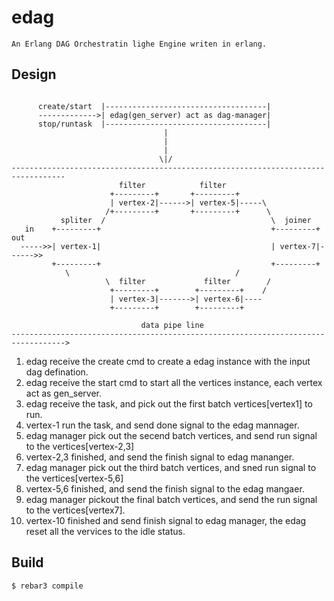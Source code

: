 edag
=====
    An Erlang DAG Orchestratin lighe Engine writen in erlang.

Design
------

 ```

       create/start  |------------------------------------|
       ------------->| edag(gen_server) act as dag-manager|
       stop/runtask  |------------------------------------|
                                   |
                                   |
                                   |
                                  \|/
----------------------------------------------------------------------------------
                         filter            filter
                       +---------+       +---------+
                       | vertex-2|------>| vertex-5|-----\
                      /+---------+       +---------+      \
            spliter  /                                     \  joiner
    in    +---------+                                      +---------+ out
   ----->>| vertex-1|                                      | vertex-7|------>>
          +---------+                                      +---------+
		     \                                     /
                      \  filter             filter        /
                       +---------+        +---------+    /
                       | vertex-3|------->| vertex-6|----
                       +---------+        +---------+

                              data pipe line
---------------------------------------------------------------------------------->

```

 1. edag receive the create cmd to create a edag instance with the input dag defination.
 2. edag receive the start cmd to start all the vertices instance, each vertex act as gen_server.
 3. edag receive the task, and pick out the first batch vertices[vertex1] to run.
 4. vertex-1 run the task, and send done signal to the edag mannager.
 5. edag manager pick out the secend batch vertices, and send run signal to the vertices[vertex-2,3]
 6. vertex-2,3 finished, and send the finish signal to edag mananger.
 7. edag manager pick out the third batch vertices, and sned run signal to the vertices[vertex-5,6]
 8. vertex-5,6 finished, and send the finish signal to the edag mangaer.
 9. edag manager pickout the final batch vertices, and send the run signal to the vertices[vertex7].
 10. vertex-10 finished and send finish signal to edag manager, the edag reset all the vervices to the idle status.

Build
-----

    $ rebar3 compile
